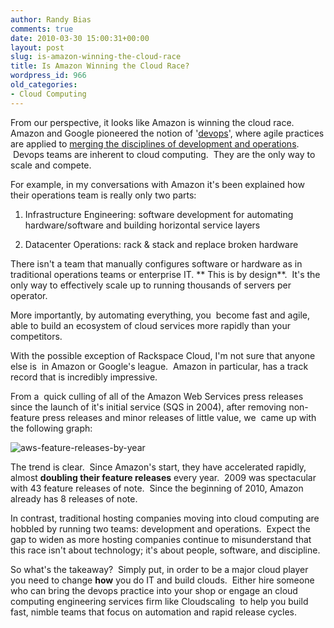 ```yaml
---
author: Randy Bias
comments: true
date: 2010-03-30 15:00:31+00:00
layout: post
slug: is-amazon-winning-the-cloud-race
title: Is Amazon Winning the Cloud Race?
wordpress_id: 966
old_categories:
- Cloud Computing
---
```


From our perspective, it looks like Amazon is winning the cloud race.   Amazon and Google pioneered the notion of '[devops](http://blogs.the451group.com/opensource/2010/03/03/devops-mixing-dev-ops-agile-cloud-open-source-and-business/)', where agile practices are applied to [merging the disciplines of development and operations](http://somic.org/2010/03/02/the-rise-of-devops/).  Devops teams are inherent to cloud computing.  They are the only way to scale and compete.

For example, in my conversations with Amazon it's been explained how their operations team is really only two parts:



	
  1. Infrastructure Engineering: software development for automating hardware/software and building horizontal service layers

	
  2. Datacenter Operations: rack & stack and replace broken hardware


There isn't a team that manually configures software or hardware as in traditional operations teams or enterprise IT. ** This is by design**.  It's the only way to effectively scale up to running thousands of servers per operator.

More importantly, by automating everything, you  become fast and agile, able to build an ecosystem of cloud services more rapidly than your competitors.

With the possible exception of Rackspace Cloud, I'm not sure that anyone else is  in Amazon or Google's league.  Amazon in particular, has a track record that is incredibly impressive.

From a  quick culling of all of the Amazon Web Services press releases since the launch of it's initial service (SQS in 2004), after removing non-feature press releases and minor releases of little value, we  came up with the following graph:


![aws-feature-releases-by-year](http://cloudscaling.com/wp-content/uploads/2010/03/aws-feature-releases-by-year.png)




The trend is clear.  Since Amazon's start, they have accelerated rapidly, almost **doubling their feature releases** every year.  2009 was spectacular with 43 feature releases of note.  Since the beginning of 2010, Amazon already has 8 releases of note.




In contrast, traditional hosting companies moving into cloud computing are hobbled by running two teams: development and operations.  Expect the gap to widen as more hosting companies continue to misunderstand that this race isn't about technology; it's about people, software, and discipline.




So what's the takeaway?  Simply put, in order to be a major cloud player you need to change **how** you do IT and build clouds.  Either hire someone who can bring the devops practice into your shop or engage an cloud computing engineering services firm like Cloudscaling  to help you build fast, nimble teams that focus on automation and rapid release cycles.
